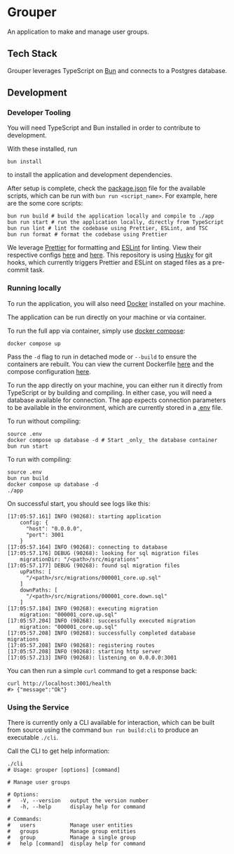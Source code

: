 # Grouper

An application to make and manage user groups.

## Tech Stack

Grouper leverages TypeScript on [Bun](https://bun.sh/) and connects to a Postgres
database.

## Development

### Developer Tooling

You will need TypeScript and Bun installed in order to contribute to development.

With these installed, run

```shell
bun install
```

to install the application and development dependencies.

After setup is complete, check the [package.json](./package.json) file for the
available scripts, which can be run with `bun run <script_name>`. For example,
here are the some core scripts:

```shell
bun run build # build the application locally and compile to ./app
bun run start # run the application locally, directly from TypeScript
bun run lint # lint the codebase using Prettier, ESLint, and TSC
bun run format # format the codebase using Prettier
```

We leverage [Prettier](https://prettier.io/) for formatting and [ESLint](https://eslint.org/) for linting.
View their respective configs [here](./.prettierrc.json) and [here](./.eslintrc.json). This repository is
using [Husky](https://typicode.github.io/husky/) for git hooks, which currently triggers Prettier and
ESLint on staged files as a pre-commit task.

### Running locally

To run the application, you will also need [Docker](https://docs.docker.com/) installed on your machine.

The application can be run directly on your machine or via container.

To run the full app via container, simply use [docker compose](https://docs.docker.com/compose/):

```shell
docker compose up
```

Pass the `-d` flag to run in detached mode or `--build` to ensure the containers are
rebuilt. You can view the current Dockerfile [here](./Dockerfile) and the compose
configuration [here](./docker-compose.yml).

To run the app directly on your machine, you can either run it directly from
TypeScript or by building and compiling. In either case, you will need a database
available for connection. The app expects connection parameters to be available
in the environment, which are currently stored in a [.env](./.env) file.

To run without compiling:

```shell
source .env
docker compose up database -d # Start _only_ the database container
bun run start
```

To run with compiling:

```shell
source .env
bun run build
docker compose up database -d
./app
```

On successful start, you should see logs like this:

```
[17:05:57.161] INFO (90268): starting application
    config: {
      "host": "0.0.0.0",
      "port": 3001
    }
[17:05:57.164] INFO (90268): connecting to database
[17:05:57.176] DEBUG (90268): looking for sql migration files
    migrationDir: "/<path>/src/migrations"
[17:05:57.177] DEBUG (90268): found sql migration files
    upPaths: [
      "/<path>/src/migrations/000001_core.up.sql"
    ]
    downPaths: [
      "/<path>/src/migrations/000001_core.down.sql"
    ]
[17:05:57.184] INFO (90268): executing migration
    migration: "000001_core.up.sql"
[17:05:57.204] INFO (90268): successfully executed migration
    migration: "000001_core.up.sql"
[17:05:57.208] INFO (90268): successfully completed database migrations
[17:05:57.208] INFO (90268): registering routes
[17:05:57.208] INFO (90268): starting http server
[17:05:57.213] INFO (90268): listening on 0.0.0.0:3001
```

You can then run a simple `curl` command to get a response back:

```shell
curl http://localhost:3001/health
#> {"message":"Ok"}
```

### Using the Service

There is currently only a CLI available for interaction, which can be built from
source using the command `bun run build:cli` to produce an executable `./cli`.

Call the CLI to get help information:

```shell
./cli
# Usage: grouper [options] [command]

# Manage user groups

# Options:
#   -V, --version   output the version number
#   -h, --help      display help for command

# Commands:
#   users           Manage user entities
#   groups          Manage group entities
#   group           Manage a single group
#   help [command]  display help for command
```
